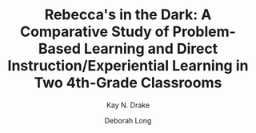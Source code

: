 ---
layout: leaf-node
title: "Rebecca's in the Dark: A Comparative Study of Problem-Based Learning and Direct Instruction/Experiential Learning in Two 4th-Grade Classrooms"
title-url: "http://files.eric.ed.gov/fulltext/EJ849707.pdf"
author: [ "Kay N. Drake", "Deborah Long" ]
groups: [ "pedagogical-styles" ]
categories: [ "problem-based-learning" ]
topics: [ "scholarly-readings" ]
summary: >
  Seeking improved student performance in elementary schools has led educators to advocate inquiry-based teaching approaches, including problem-based learning (PBL). In PBL, students simultaneously develop problem-solving strategies, disciplinary knowledge bases, collaborative skills, and dispositions. Research into the efficacy of PBL in elementary school settings is in the seminal stage and reveals mixed results. In this pilot study, 4th graders receiving PBL in science were compared with a corresponding group receiving the same instruction in thematic format. Using a quasi-experimental design, the researchers investigated students’ knowledge of content, stereotypical images of scientists, time-on-task, and transfer of problem-solving skills. 
cite: >
  Drake, K. N., & Long, D. (2009). Rebecca’s in the dark: A comparative study of problem-based learning and direct instruction/experiential learning in two 4th-grade classrooms. Journal of Elementary Science Education, 21(1), 1-16.
pub-date: 2009-01-01
added_date: 2017-04-28
resource-type: pdf-document
---